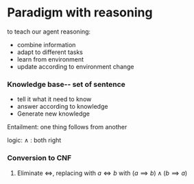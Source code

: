 
# Paradigm with reasoning 

to teach our agent reasoning:

- combine information
- adapt to different tasks
- learn from environment
- update according to environment change
  
### Knowledge base-- set of sentence

- tell it what it need to know
- answer according to knowledge
- Generate new knowledge
  
Entailment:  one thing follows from another

logic: $\land$  : both right


### Conversion to CNF

1. Eliminate $\iff$, replacing with $a \iff b$ with $(a \implies b)\land(b \implies a)$ 